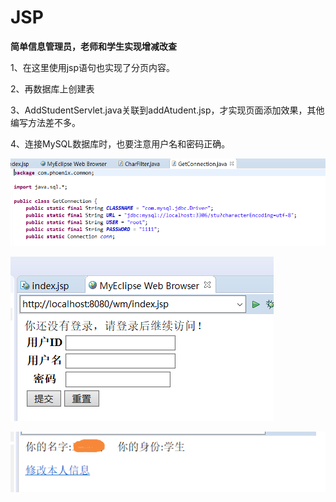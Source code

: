 # JSP
**简单信息管理员，老师和学生实现增减改查**

1、在这里使用jsp语句也实现了分页内容。 

2、再数据库上创建表

3、AddStudentServlet.java关联到addAtudent.jsp，才实现页面添加效果，其他编写方法差不多。

4、连接MySQL数据库时，也要注意用户名和密码正确。



![0](https://github.com/wuming005/JSP-/blob/master/img/0.png)

![1](https://github.com/wuming005/JSP-/blob/master/img/1.png)

![2](https://github.com/wuming005/JSP-/blob/master/img/2.png)
